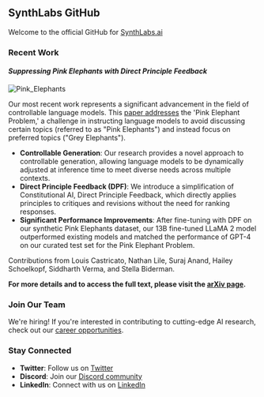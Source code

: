 ## SynthLabs GitHub

Welcome to the official GitHub for [SynthLabs.ai](https://www.synthlabs.ai/)

### Recent Work
#### _Suppressing Pink Elephants with Direct Principle Feedback_

![Pink_Elephants](https://www.synthlabs.ai/img/cacophony.png)

Our most recent work represents a significant advancement in the field of controllable language models. This [paper addresses](https://arxiv.org/pdf/2402.07896.pdf) the 'Pink Elephant Problem,' a challenge in instructing language models to avoid discussing certain topics (referred to as "Pink Elephants") and instead focus on preferred topics ("Grey Elephants").

- **Controllable Generation**: Our research provides a novel approach to controllable generation, allowing language models to be dynamically adjusted at inference time to meet diverse needs across multiple contexts.
- **Direct Principle Feedback (DPF)**: We introduce a simplification of Constitutional AI, Direct Principle Feedback, which directly applies principles to critiques and revisions without the need for ranking responses.
- **Significant Performance Improvements**: After fine-tuning with DPF on our synthetic Pink Elephants dataset, our 13B fine-tuned LLaMA 2 model outperformed existing models and matched the performance of GPT-4 on our curated test set for the Pink Elephant Problem.

Contributions from Louis Castricato, Nathan Lile, Suraj Anand, Hailey Schoelkopf, Siddharth Verma, and Stella Biderman.

**For more details and to access the full text, please visit the [arXiv page](https://arxiv.org/abs/2402.07896).**

### Join Our Team

We're hiring! If you're interested in contributing to cutting-edge AI research, check out our [career opportunities](https://jobs.synthlabs.ai).

### Stay Connected

- **Twitter**: Follow us on [Twitter](https://twitter.com/synth_labs)
- **Discord**: Join our [Discord community](https://discord.gg/46uN42SE6x)
- **LinkedIn**: Connect with us on [LinkedIn](https://www.linkedin.com/company/synthlabsai)

<!--

**Here are some ideas to get you started:**

🙋‍♀️ A short introduction - what is your organization all about?
🌈 Contribution guidelines - how can the community get involved?
👩‍💻 Useful resources - where can the community find your docs? Is there anything else the community should know?
🍿 Fun facts - what does your team eat for breakfast?
🧙 Remember, you can do mighty things with the power of [Markdown](https://docs.github.com/github/writing-on-github/getting-started-with-writing-and-formatting-on-github/basic-writing-and-formatting-syntax)
-->
